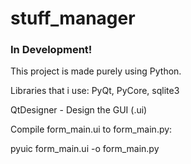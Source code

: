 stuff_manager
=============


### In Development!

This project is made purely using Python.

Libraries that i use: PyQt, PyCore, sqlite3

QtDesigner - Design the GUI (.ui)

Compile form_main.ui to form_main.py:

pyuic form_main.ui -o form_main.py
